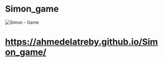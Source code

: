 ﻿# Simon_game

 
![Simon - Game](https://github.com/AhmedElatreby/Simon_game/assets/35266259/de12f4d8-bf63-4ce6-b28b-3f3d4e84baf6)


#  https://ahmedelatreby.github.io/Simon_game/
